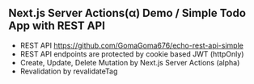 ## Next.js Server Actions(α) Demo / Simple Todo App with REST API
- REST API https://github.com/GomaGoma676/echo-rest-api-simple
- REST API endpoints are protected by cookie based JWT (httpOnly)
- Create, Update, Delete Mutation by Next.js Server Actions (alpha)
- Revalidation by revalidateTag
